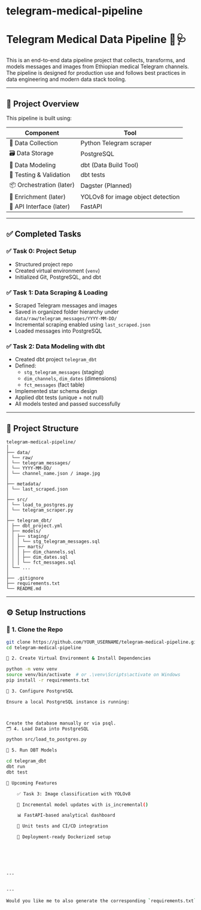 # telegram-medical-pipeline
# Telegram Medical Data Pipeline 📡🩺

This is an end-to-end data pipeline project that collects, transforms, and models messages and images from Ethiopian medical Telegram channels. The pipeline is designed for production use and follows best practices in data engineering and modern data stack tooling.

---

## 🧱 Project Overview

This pipeline is built using:

| Component | Tool |
|----------|------|
| 🐍 Data Collection | Python Telegram scraper |
| 🗃️ Data Storage | PostgreSQL |
| 📐 Data Modeling | dbt (Data Build Tool) |
| 🧪 Testing & Validation | dbt tests |
| 📦 Orchestration (later) | Dagster (Planned) |
| 🧠 Enrichment (later) | YOLOv8 for image object detection |
| 🚀 API Interface (later) | FastAPI |

---

## ✅ Completed Tasks

### ✅ Task 0: Project Setup
- Structured project repo
- Created virtual environment (`venv`)
- Initialized Git, PostgreSQL, and dbt

### ✅ Task 1: Data Scraping & Loading
- Scraped Telegram messages and images
- Saved in organized folder hierarchy under `data/raw/telegram_messages/YYYY-MM-DD/`
- Incremental scraping enabled using `last_scraped.json`
- Loaded messages into PostgreSQL

### ✅ Task 2: Data Modeling with dbt
- Created dbt project `telegram_dbt`
- Defined:
  - `stg_telegram_messages` (staging)
  - `dim_channels`, `dim_dates` (dimensions)
  - `fct_messages` (fact table)
- Implemented star schema design
- Applied dbt tests (unique + not null)
- All models tested and passed successfully

---

## 📂 Project Structure

    telegram-medical-pipeline/
    │
    ├── data/
    │ └── raw/
    │ └── telegram_messages/
    │ └── YYYY-MM-DD/
    │ └── channel_name.json / image.jpg
    │
    ├── metadata/
    │ └── last_scraped.json
    │
    ├── src/
    │ └── load_to_postgres.py
    │ └── telegram_scraper.py
    │
    ├── telegram_dbt/
    │ ├── dbt_project.yml
    │ ├── models/
    │ │ ├── staging/
    │ │ │ └── stg_telegram_messages.sql
    │ │ ├── marts/
    │ │ │ ├── dim_channels.sql
    │ │ │ ├── dim_dates.sql
    │ │ │ └── fct_messages.sql
    │ └── ...
    │
    ├── .gitignore
    ├── requirements.txt
    └── README.md


---

## ⚙️ Setup Instructions

### 🔧 1. Clone the Repo

```bash
git clone https://github.com/YOUR_USERNAME/telegram-medical-pipeline.git
cd telegram-medical-pipeline

🐍 2. Create Virtual Environment & Install Dependencies

python -m venv venv
source venv/bin/activate  # or .\venv\Scripts\activate on Windows
pip install -r requirements.txt

🧾 3. Configure PostgreSQL

Ensure a local PostgreSQL instance is running:



Create the database manually or via psql.
🗂 4. Load Data into PostgreSQL

python src/load_to_postgres.py

🧱 5. Run DBT Models

cd telegram_dbt
dbt run
dbt test

🔮 Upcoming Features

    ✅ Task 3: Image classification with YOLOv8

    🔄 Incremental model updates with is_incremental()

    📊 FastAPI-based analytical dashboard

    🧪 Unit tests and CI/CD integration

    🐙 Deployment-ready Dockerized setup






---


---

Would you like me to also generate the corresponding `requirements.txt` based on your actual code (`dbt`, `psycopg`, etc.)?
